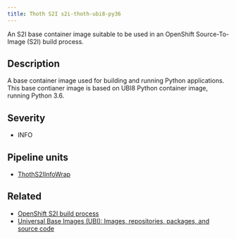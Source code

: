 ```yaml
---
title: Thoth S2I s2i-thoth-ubi8-py36
---
```


An S2I base container image suitable to be used in an OpenShift Source-To-Image
(S2I) build process.

## Description

A base container image used for building and running Python applications. This
base contianer image is based on UBI8 Python container image, running Python
3.6.

## Severity

 * INFO

## Pipeline units

 * [ThothS2IInfoWrap](https://thoth-station.ninja/docs/developers/adviser/thoth.adviser.wraps.html#thoth.adviser.wraps.ThothS2IInfoWrap)

## Related

 * [OpenShift S2I build process][1]
 * [Universal Base Images (UBI): Images, repositories, packages, and source code][2]

[1]: https://docs.openshift.com/container-platform/4.5/builds/build-strategies.html#builds-strategy-s2i-build_build-strategies
[2]: https://access.redhat.com/articles/4238681
